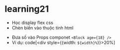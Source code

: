 # learning21
 - Học display flex css
- Chèn biến vào thuộc tính html
+ Đưa số vào Props componet `<Block age={18} />`
+ Ví dụ: code[<div style={{width: ``${width}%``}}>20%</div>]

